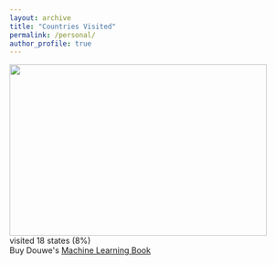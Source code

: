 ```yaml
---
layout: archive
title: "Countries Visited"
permalink: /personal/
author_profile: true
---
```


<img src="http://chart.apis.google.com/chart?cht=map:fixed=-70,-180,80,180&chs=450x300&chf=bg,s,336699&chco=d0d0d0,cc0000&chd=s:999999999999999999&chld=US|BS|BT|BD|IN|JP|NP|CN|VA|SE|ES|PT|NO|IS|IT|DK|FR|ID" width="450" height="300" ><br/>visited 18 states (8%)<br/>Buy Douwe's <a href="https://www.amazon.com/Deep-Learning-Cookbook-Practical-Recipes/dp/149199584X">Machine Learning Book</a>
